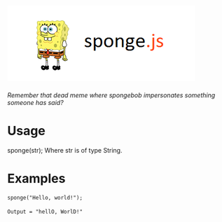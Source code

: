 ![sPoNgEbObU](Logo.png?raw=true "sPoNgEbObU")

###### Remember that dead meme where spongebob impersonates something someone has said?

# Usage
sponge(str);
Where str is of type String.

# Examples
~~~~
sponge("Hello, world!");

Output = "hellO, WorlD!"
~~~~
